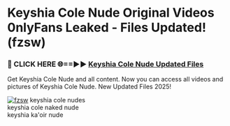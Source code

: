 # Keyshia Cole Nude Original Videos 0nlyFans Leaked - Files Updated! (fzsw)

<h3>🔴 CLICK HERE 🌐==►► <a href="https://tinyurl.com/52m3yx9h" rel="nofollow">Keyshia Cole Nude Updated Files</a></h3>

Get Keyshia Cole Nude and all content. Now you can access all videos and pictures of Keyshia Cole Nude. New Updated Files 2025!

[![fzsw](https://i.imgur.com/TnHtlc8.gif)](https://tinyurl.com/52m3yx9h)
keyshia cole nudes<br>
keyshia cole naked nude<br>
keyshia ka'oir nude